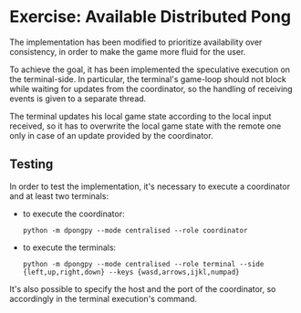 # Exercise: Available Distributed Pong

The implementation has been modified to prioritize availability over consistency, in order to make the game more fluid for the user.

To achieve the goal, it has been implemented the speculative execution on the terminal-side. In particular, the terminal's game-loop should not block while waiting for updates from the coordinator, so the handling of receiving events is given to a separate thread.

The terminal updates his local game state according to the local input received, so it has to overwrite the local game state with the remote one only in case of an update provided by the coordinator.

## Testing

In order to test the implementation, it's necessary to execute a coordinator and at least two terminals:

- to execute the coordinator:
    ```
    python -m dpongpy --mode centralised --role coordinator
    ```

- to execute the terminals:
    ```
    python -m dpongpy --mode centralised --role terminal --side {left,up,right,down} --keys {wasd,arrows,ijkl,numpad}
    ```

It's also possible to specify the host and the port of the coordinator, so accordingly in the terminal execution's command.
